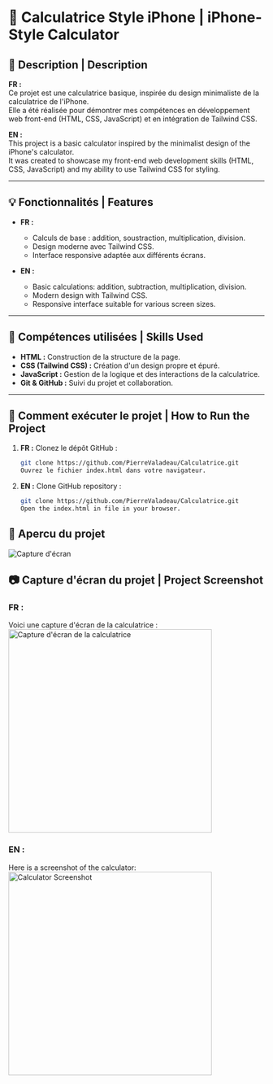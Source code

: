 # 📱 Calculatrice Style iPhone | iPhone-Style Calculator

## 📝 Description | Description
**FR :**  
Ce projet est une calculatrice basique, inspirée du design minimaliste de la calculatrice de l'iPhone.  
Elle a été réalisée pour démontrer mes compétences en développement web front-end (HTML, CSS, JavaScript) et en intégration de Tailwind CSS.  

**EN :**  
This project is a basic calculator inspired by the minimalist design of the iPhone's calculator.  
It was created to showcase my front-end web development skills (HTML, CSS, JavaScript) and my ability to use Tailwind CSS for styling.  

---

## 💡 Fonctionnalités | Features
- **FR :**  
  - Calculs de base : addition, soustraction, multiplication, division.  
  - Design moderne avec Tailwind CSS.  
  - Interface responsive adaptée aux différents écrans.  

- **EN :**  
  - Basic calculations: addition, subtraction, multiplication, division.  
  - Modern design with Tailwind CSS.  
  - Responsive interface suitable for various screen sizes.  

---

## 🔧 Compétences utilisées | Skills Used
- **HTML :** Construction de la structure de la page.  
- **CSS (Tailwind CSS) :** Création d'un design propre et épuré.  
- **JavaScript :** Gestion de la logique et des interactions de la calculatrice.  
- **Git & GitHub :** Suivi du projet et collaboration.  

---

## 🚀 Comment exécuter le projet | How to Run the Project
1. **FR :** Clonez le dépôt GitHub :  
   ```bash
   git clone https://github.com/PierreValadeau/Calculatrice.git
   Ouvrez le fichier index.html dans votre navigateur.

1. **EN :** Clone GitHub repository :  
   ```bash
   git clone https://github.com/PierreValadeau/Calculatrice.git
   Open the index.html in file in your browser.
   

## 🌟 Apercu du projet 
 ![Capture d'écran](./screenshot.png)

 ## 📷 Capture d'écran du projet | Project Screenshot

### **FR :**  
Voici une capture d'écran de la calculatrice :  
<img src="screenshot.png" alt="Capture d'écran de la calculatrice" width="400" />

### **EN :**  
Here is a screenshot of the calculator:  
<img src="screenshot.png" alt="Calculator Screenshot" width="400" />

